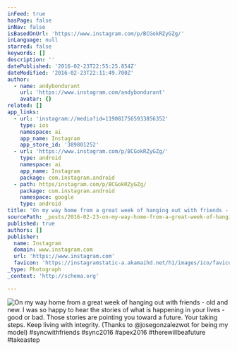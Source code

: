 ```yaml
---
inFeed: true
hasPage: false
inNav: false
isBasedOnUrl: 'https://www.instagram.com/p/BCGokRZyGZg/'
inLanguage: null
starred: false
keywords: []
description: ''
datePublished: '2016-02-23T22:55:25.854Z'
dateModified: '2016-02-23T22:11:49.700Z'
author:
  - name: andybondurant
    url: 'https://www.instagram.com/andybondurant'
    avatar: {}
related: []
app_links:
  - url: 'instagram://media?id=1190817565933856352'
    type: ios
    namespace: ai
    app_name: Instagram
    app_store_id: '389801252'
  - url: 'https://www.instagram.com/p/BCGokRZyGZg/'
    type: android
    namespace: ai
    app_name: Instagram
    package: com.instagram.android
  - path: https/instagram.com/p/BCGokRZyGZg/
    package: com.instagram.android
    namespace: google
    type: android
title: 'On my way home from a great week of hanging out with friends - old and new. I was so happy to hear the stories of what is happening in your lives - good or bad. Those stories are pointing you toward a future. Your taking steps. Keep living with integrity. (Thanks to @josegonzalezwot for being my model) #syncwithfriends #sync2016 #apex2016 #therewillbeafuture #takeastep'
sourcePath: _posts/2016-02-23-on-my-way-home-from-a-great-week-of-hanging-out-with-friends.md
published: true
authors: []
publisher:
  name: Instagram
  domain: www.instagram.com
  url: 'https://www.instagram.com'
  favicon: 'https://instagramstatic-a.akamaihd.net/h1/images/ico/favicon.ico/7cdab0872b15.ico'
_type: Photograph
_context: 'http://schema.org'

---
```

![On my way home from a great week of hanging out with friends - old and new. I was so happy to hear the stories of what is happening in your lives - good or bad. Those stories are pointing you toward a future. Your taking steps. Keep living with integrity. (Thanks to @josegonzalezwot for being my model) #syncwithfriends #sync2016 #apex2016 #therewillbeafuture #takeastep](https://s3-us-west-2.amazonaws.com/the-grid-img/p/832d34526489f74cf77194efd4a64090dc96b39d.jpg)